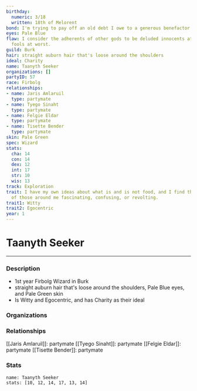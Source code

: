 ```yaml
---
birthday:
  numeric: 3/18
  written: 18th of Melorent
bond: I'm trying to pay off an old debt I owe to a generous benefactor.
eyes: Pale Blue
flaw: I consider the adherents of other gods to be deluded innocents at best, or ignorant
  fools at worst.
guild: Burk
hair: straight auburn hair that's loose around the shoulders
ideal: Charity
name: Taanyth Seeker
organizations: []
partyID: 57
race: Firbolg
relationships:
- name: Jaris Amlaruil
  type: partymate
- name: Tyego Sinaht
  type: partymate
- name: Felgie Eldar
  type: partymate
- name: Tisette Bender
  type: partymate
skin: Pale Green
spec: Wizard
stats:
  cha: 14
  con: 14
  dex: 12
  int: 17
  str: 10
  wis: 13
track: Exploration
trait: I have my own ideas about what is and is not food, and I find the eating habits
  of those around me fascinating, confusing, or revolting.
trait1: Witty
trait2: Egocentric
year: 1
---
```

# Taanyth Seeker
---
### Description
- 1st year Firbolg Wizard in Burk
- straight auburn hair that's loose around the shoulders, Pale Blue eyes, and Pale Green skin
- Is Witty and Egocentric, and has Charity as their ideal

### Organizations
### Relationships
[[Jaris Amlaruil]]: partymate
[[Tyego Sinaht]]: partymate
[[Felgie Eldar]]: partymate
[[Tisette Bender]]: partymate
### Stats
```statblock
name: Taanyth Seeker
stats: [10, 12, 14, 17, 13, 14]
```